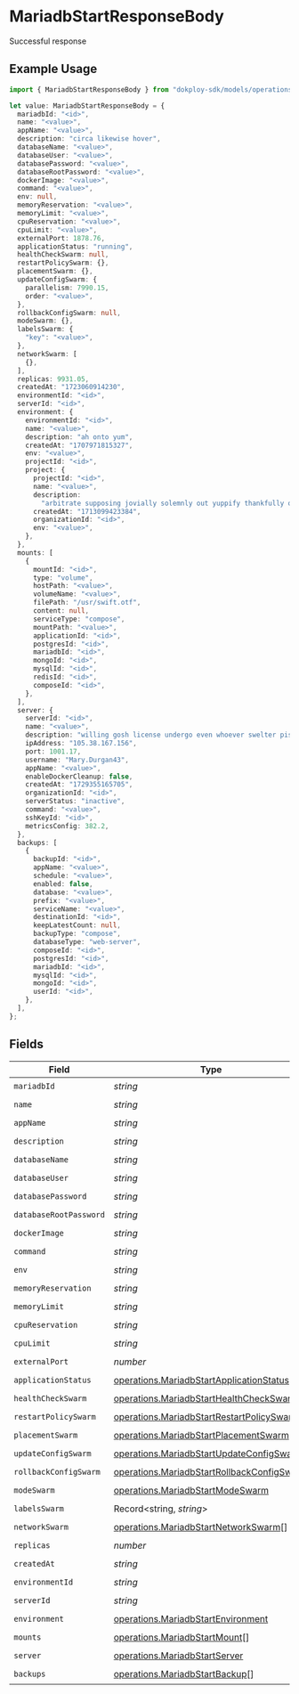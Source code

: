# MariadbStartResponseBody

Successful response

## Example Usage

```typescript
import { MariadbStartResponseBody } from "dokploy-sdk/models/operations";

let value: MariadbStartResponseBody = {
  mariadbId: "<id>",
  name: "<value>",
  appName: "<value>",
  description: "circa likewise hover",
  databaseName: "<value>",
  databaseUser: "<value>",
  databasePassword: "<value>",
  databaseRootPassword: "<value>",
  dockerImage: "<value>",
  command: "<value>",
  env: null,
  memoryReservation: "<value>",
  memoryLimit: "<value>",
  cpuReservation: "<value>",
  cpuLimit: "<value>",
  externalPort: 1878.76,
  applicationStatus: "running",
  healthCheckSwarm: null,
  restartPolicySwarm: {},
  placementSwarm: {},
  updateConfigSwarm: {
    parallelism: 7990.15,
    order: "<value>",
  },
  rollbackConfigSwarm: null,
  modeSwarm: {},
  labelsSwarm: {
    "key": "<value>",
  },
  networkSwarm: [
    {},
  ],
  replicas: 9931.05,
  createdAt: "1723060914230",
  environmentId: "<id>",
  serverId: "<id>",
  environment: {
    environmentId: "<id>",
    name: "<value>",
    description: "ah onto yum",
    createdAt: "1707971815327",
    env: "<value>",
    projectId: "<id>",
    project: {
      projectId: "<id>",
      name: "<value>",
      description:
        "arbitrate supposing jovially solemnly out yuppify thankfully obligation",
      createdAt: "1713099423384",
      organizationId: "<id>",
      env: "<value>",
    },
  },
  mounts: [
    {
      mountId: "<id>",
      type: "volume",
      hostPath: "<value>",
      volumeName: "<value>",
      filePath: "/usr/swift.otf",
      content: null,
      serviceType: "compose",
      mountPath: "<value>",
      applicationId: "<id>",
      postgresId: "<id>",
      mariadbId: "<id>",
      mongoId: "<id>",
      mysqlId: "<id>",
      redisId: "<id>",
      composeId: "<id>",
    },
  ],
  server: {
    serverId: "<id>",
    name: "<value>",
    description: "willing gosh license undergo even whoever swelter pish",
    ipAddress: "105.38.167.156",
    port: 1001.17,
    username: "Mary.Durgan43",
    appName: "<value>",
    enableDockerCleanup: false,
    createdAt: "1729355165705",
    organizationId: "<id>",
    serverStatus: "inactive",
    command: "<value>",
    sshKeyId: "<id>",
    metricsConfig: 382.2,
  },
  backups: [
    {
      backupId: "<id>",
      appName: "<value>",
      schedule: "<value>",
      enabled: false,
      database: "<value>",
      prefix: "<value>",
      serviceName: "<value>",
      destinationId: "<id>",
      keepLatestCount: null,
      backupType: "compose",
      databaseType: "web-server",
      composeId: "<id>",
      postgresId: "<id>",
      mariadbId: "<id>",
      mysqlId: "<id>",
      mongoId: "<id>",
      userId: "<id>",
    },
  ],
};
```

## Fields

| Field                                                                                                    | Type                                                                                                     | Required                                                                                                 | Description                                                                                              |
| -------------------------------------------------------------------------------------------------------- | -------------------------------------------------------------------------------------------------------- | -------------------------------------------------------------------------------------------------------- | -------------------------------------------------------------------------------------------------------- |
| `mariadbId`                                                                                              | *string*                                                                                                 | :heavy_check_mark:                                                                                       | N/A                                                                                                      |
| `name`                                                                                                   | *string*                                                                                                 | :heavy_check_mark:                                                                                       | N/A                                                                                                      |
| `appName`                                                                                                | *string*                                                                                                 | :heavy_check_mark:                                                                                       | N/A                                                                                                      |
| `description`                                                                                            | *string*                                                                                                 | :heavy_check_mark:                                                                                       | N/A                                                                                                      |
| `databaseName`                                                                                           | *string*                                                                                                 | :heavy_check_mark:                                                                                       | N/A                                                                                                      |
| `databaseUser`                                                                                           | *string*                                                                                                 | :heavy_check_mark:                                                                                       | N/A                                                                                                      |
| `databasePassword`                                                                                       | *string*                                                                                                 | :heavy_check_mark:                                                                                       | N/A                                                                                                      |
| `databaseRootPassword`                                                                                   | *string*                                                                                                 | :heavy_check_mark:                                                                                       | N/A                                                                                                      |
| `dockerImage`                                                                                            | *string*                                                                                                 | :heavy_check_mark:                                                                                       | N/A                                                                                                      |
| `command`                                                                                                | *string*                                                                                                 | :heavy_check_mark:                                                                                       | N/A                                                                                                      |
| `env`                                                                                                    | *string*                                                                                                 | :heavy_check_mark:                                                                                       | N/A                                                                                                      |
| `memoryReservation`                                                                                      | *string*                                                                                                 | :heavy_check_mark:                                                                                       | N/A                                                                                                      |
| `memoryLimit`                                                                                            | *string*                                                                                                 | :heavy_check_mark:                                                                                       | N/A                                                                                                      |
| `cpuReservation`                                                                                         | *string*                                                                                                 | :heavy_check_mark:                                                                                       | N/A                                                                                                      |
| `cpuLimit`                                                                                               | *string*                                                                                                 | :heavy_check_mark:                                                                                       | N/A                                                                                                      |
| `externalPort`                                                                                           | *number*                                                                                                 | :heavy_check_mark:                                                                                       | N/A                                                                                                      |
| `applicationStatus`                                                                                      | [operations.MariadbStartApplicationStatus](../../models/operations/mariadbstartapplicationstatus.md)     | :heavy_check_mark:                                                                                       | N/A                                                                                                      |
| `healthCheckSwarm`                                                                                       | [operations.MariadbStartHealthCheckSwarm](../../models/operations/mariadbstarthealthcheckswarm.md)       | :heavy_check_mark:                                                                                       | N/A                                                                                                      |
| `restartPolicySwarm`                                                                                     | [operations.MariadbStartRestartPolicySwarm](../../models/operations/mariadbstartrestartpolicyswarm.md)   | :heavy_check_mark:                                                                                       | N/A                                                                                                      |
| `placementSwarm`                                                                                         | [operations.MariadbStartPlacementSwarm](../../models/operations/mariadbstartplacementswarm.md)           | :heavy_check_mark:                                                                                       | N/A                                                                                                      |
| `updateConfigSwarm`                                                                                      | [operations.MariadbStartUpdateConfigSwarm](../../models/operations/mariadbstartupdateconfigswarm.md)     | :heavy_check_mark:                                                                                       | N/A                                                                                                      |
| `rollbackConfigSwarm`                                                                                    | [operations.MariadbStartRollbackConfigSwarm](../../models/operations/mariadbstartrollbackconfigswarm.md) | :heavy_check_mark:                                                                                       | N/A                                                                                                      |
| `modeSwarm`                                                                                              | [operations.MariadbStartModeSwarm](../../models/operations/mariadbstartmodeswarm.md)                     | :heavy_check_mark:                                                                                       | N/A                                                                                                      |
| `labelsSwarm`                                                                                            | Record<string, *string*>                                                                                 | :heavy_check_mark:                                                                                       | N/A                                                                                                      |
| `networkSwarm`                                                                                           | [operations.MariadbStartNetworkSwarm](../../models/operations/mariadbstartnetworkswarm.md)[]             | :heavy_check_mark:                                                                                       | N/A                                                                                                      |
| `replicas`                                                                                               | *number*                                                                                                 | :heavy_check_mark:                                                                                       | N/A                                                                                                      |
| `createdAt`                                                                                              | *string*                                                                                                 | :heavy_check_mark:                                                                                       | N/A                                                                                                      |
| `environmentId`                                                                                          | *string*                                                                                                 | :heavy_check_mark:                                                                                       | N/A                                                                                                      |
| `serverId`                                                                                               | *string*                                                                                                 | :heavy_check_mark:                                                                                       | N/A                                                                                                      |
| `environment`                                                                                            | [operations.MariadbStartEnvironment](../../models/operations/mariadbstartenvironment.md)                 | :heavy_check_mark:                                                                                       | N/A                                                                                                      |
| `mounts`                                                                                                 | [operations.MariadbStartMount](../../models/operations/mariadbstartmount.md)[]                           | :heavy_check_mark:                                                                                       | N/A                                                                                                      |
| `server`                                                                                                 | [operations.MariadbStartServer](../../models/operations/mariadbstartserver.md)                           | :heavy_check_mark:                                                                                       | N/A                                                                                                      |
| `backups`                                                                                                | [operations.MariadbStartBackup](../../models/operations/mariadbstartbackup.md)[]                         | :heavy_check_mark:                                                                                       | N/A                                                                                                      |